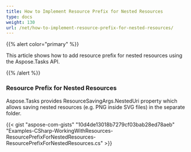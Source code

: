 ```yaml
---
title: How to Implement Resource Prefix for Nested Resources
type: docs
weight: 130
url: /net/how-to-implement-resource-prefix-for-nested-resources/
---
```


{{% alert color="primary" %}} 

This article shows how to add resource prefix for nested resources using the Aspose.Tasks API.

{{% /alert %}} 
### **Resource Prefix for Nested Resources**
Aspose.Tasks provides ResourceSavingArgs.NestedUri property which allows saving nested resources (e.g. PNG inside SVG files) in the separate folder.

{{< gist "aspose-com-gists" "10d4de13018b7279cf03bab28ed78aeb" "Examples-CSharp-WorkingWithResources-ResourcePrefixForNestedResources-ResourcePrefixForNestedResources.cs" >}}
